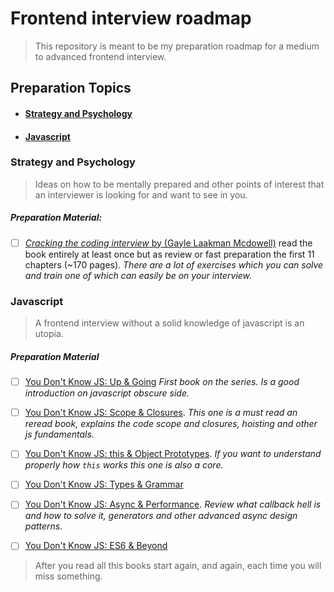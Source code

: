 # Frontend interview roadmap
>This repository is meant to be my preparation roadmap for a medium to advanced frontend interview.

## Preparation Topics
- #### [Strategy and Psychology](#strategy-and-psychology)
- #### [Javascript](#javascript)

### Strategy and Psychology
> Ideas on how to be mentally prepared and other points of interest that an interviewer is looking for and want to see in you.

##### Preparation Material:
- [ ] [_Cracking the coding interview_ by (Gayle Laakman Mcdowell)](https://www.amazon.com/Cracking-Coding-Interview-Programming-Questions/dp/0984782850/)
read the book entirely at least once but as review or fast preparation the first 11 chapters (~170 pages). _There are a lot of exercises which you can solve and train one of which can easily be on your interview._

### Javascript
> A frontend interview without a solid knowledge of javascript is an utopia.

##### Preparation Material
- [ ] [You Don't Know JS: Up & Going](https://github.com/getify/You-Dont-Know-JS/blob/master/up%20&%20going/README.md#you-dont-know-js-up--going) _First book on the series. Is a good introduction on javascript obscure side._
- [ ] [You Don't Know JS: Scope & Closures](https://github.com/getify/You-Dont-Know-JS/blob/master/scope%20&%20closures/README.md#you-dont-know-js-scope--closures). _This one is a must read an reread book, explains the code scope and closures, hoisting and other js fundamentals._
- [ ] [You Don't Know JS: this & Object Prototypes](https://github.com/getify/You-Dont-Know-JS/blob/master/this%20&%20object%20prototypes/README.md#you-dont-know-js-this--object-prototypes). _If you want to understand properly how `this` works this one is also a core._
- [ ] [You Don't Know JS: Types & Grammar](https://github.com/getify/You-Dont-Know-JS/blob/master/types%20&%20grammar/README.md#you-dont-know-js-types--grammar)
- [ ] [You Don't Know JS: Async & Performance](https://github.com/getify/You-Dont-Know-JS/blob/master/async%20&%20performance/README.md#you-dont-know-js-async--performance). _Review what callback hell is and how to solve it, generators and other advanced async design patterns._

- [ ] [You Don't Know JS: ES6 & Beyond](https://github.com/getify/You-Dont-Know-JS/blob/master/es6%20&%20beyond/README.md#you-dont-know-js-es6--beyond)

> After you read all this books start again, and again, each time you will miss something.
